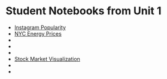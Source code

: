 # Student Notebooks from Unit 1

* [Instagram Popularity](http://nbviewer.ipython.org/github/TeachingDataScience/data-science-course/blob/forstudentviewing/assignments/Unit1_Notebooks/Instagram%20API%20Start.ipynb)
* [NYC Energy Prices](http://nbviewer.ipython.org/github/TeachingDataScience/data-science-course/blob/forstudentviewing/assignments/Unit1_Notebooks/NYC_Energy_Pricing.ipynb)
* [](http://nbviewer.ipython.org/gist/kyle8285/6aea41e3277f355f6abe)
* [](http://nbviewer.ipython.org/gist/kyle8285/6aea41e3277f355f6abe)
* [](http://nbviewer.ipython.org/gist/odubno/1d9d8a1bdbd02c8f1d8a)
* [Stock Market Visualization](http://nbviewer.ipython.org/github/pmadan/StockMarketVisualization/blob/master/notebooks/smv.ipynb)
* [](http://nbviewer.ipython.org/gist/talenyc/1f196afdf2d70de858c1)
* [](http://nbviewer.ipython.org/urls/raw.github.com/ralud/Small-Project/master/small_project.ipynb)

